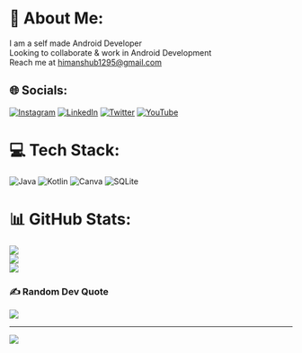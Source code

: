 # 💫 About Me:
I am a self made Android Developer<br>Looking to collaborate & work in Android Development<br>Reach me at himanshub1295@gmail.com


## 🌐 Socials:
[![Instagram](https://img.shields.io/badge/Instagram-%23E4405F.svg?logo=Instagram&logoColor=white)](https://instagram.com/yes_that_himanshu) [![LinkedIn](https://img.shields.io/badge/LinkedIn-%230077B5.svg?logo=linkedin&logoColor=white)](https://linkedin.com/in/himanshu-bhardwaj-70127117b) [![Twitter](https://img.shields.io/badge/Twitter-%231DA1F2.svg?logo=Twitter&logoColor=white)](https://twitter.com/Me__Himanshu) [![YouTube](https://img.shields.io/badge/YouTube-%23FF0000.svg?logo=YouTube&logoColor=white)](https://youtube.com/c/@TechlyDash) 

# 💻 Tech Stack:
![Java](https://img.shields.io/badge/java-%23ED8B00.svg?style=for-the-badge&logo=java&logoColor=white) ![Kotlin](https://img.shields.io/badge/kotlin-%230095D5.svg?style=for-the-badge&logo=kotlin&logoColor=white) ![Canva](https://img.shields.io/badge/Canva-%2300C4CC.svg?style=for-the-badge&logo=Canva&logoColor=white) ![SQLite](https://img.shields.io/badge/sqlite-%2307405e.svg?style=for-the-badge&logo=sqlite&logoColor=white)
# 📊 GitHub Stats:
![](https://github-readme-stats.vercel.app/api?username=The-Himanshu-Bhardwaj&theme=default&hide_border=false&include_all_commits=false&count_private=false)<br/>
![](https://github-readme-streak-stats.herokuapp.com/?user=The-Himanshu-Bhardwaj&theme=default&hide_border=false)<br/>
![](https://github-readme-stats.vercel.app/api/top-langs/?username=The-Himanshu-Bhardwaj&theme=default&hide_border=false&include_all_commits=false&count_private=false&layout=compact)

### ✍️ Random Dev Quote
![](https://quotes-github-readme.vercel.app/api?type=horizontal&theme=radical)

---
[![](https://visitcount.itsvg.in/api?id=The-Himanshu-Bhardwaj&icon=0&color=0)](https://visitcount.itsvg.in)

<!-- Proudly created with GPRM ( https://gprm.itsvg.in ) -->
